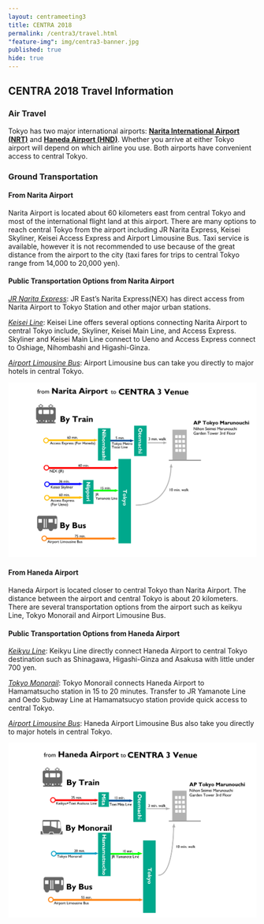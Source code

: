 ```yaml
---
layout: centrameeting3
title: CENTRA 2018
permalink: /centra3/travel.html
"feature-img": img/centra3-banner.jpg
published: true
hide: true
---
```


## CENTRA 2018 Travel Information

### Air Travel

Tokyo has two major international airports: [**Narita International Airport (NRT)**](https://www.narita-airport.jp/en/) and [**Haneda Airport (HND)**](http://www.haneda-airport.com/). Whether you arrive at either Tokyo airport will depend on which airline you use. Both airports have convenient access to central Tokyo.

### Ground Transportation

#### From Narita Airport

Narita Airport is located about 60 kilometers east from central Tokyo and most of the international flight land at this airport. There are many options to reach central Tokyo from the airport including JR Narita Express, Keisei Skyliner, Keisei Access Express and Airport Limousine Bus. Taxi service is available, however it is not recommended to use because of the great distance from the airport to the city (taxi fares for trips to central Tokyo range from 14,000 to 20,000 yen). 

#### Public Transportation Options from Narita Airport 

[*JR Narita Express*](http://www.jreast.co.jp/e/nex/index.html?src=t_info): JR East’s Narita Express(NEX) has direct access from Narita Airport to Tokyo Station and other major urban stations. 

[*Keisei Line*](http://www.keisei.co.jp/keisei/tetudou/skyliner/us/index.php): Keisei Line offers several options connecting Narita Airport to central Tokyo include, Skyliner, Keisei Main Line, and Access Express. Skyliner and Keisei Main Line connect to Ueno and Access Express connect to Oshiage, Nihombashi and Higashi-Ginza. 

[*Airport Limousine Bus*](https://www.limousinebus.co.jp/en/): Airport Limousine bus can take you directly to major hotels in central Tokyo.

<img src="/img/Narita Airport to venue.png" alt="Narita Airport to venue" style="margin-right: auto;margin-left: auto;" class="img-responsive">

#### From Haneda Airport

Haneda Airport is located closer to central Tokyo than Narita Airport. The distance between the airport and central Tokyo is about 20 kilometers. There are several transportation options from the airport such as keikyu Line, Tokyo Monorail and Airport Limousine Bus.

#### Public Transportation Options from Haneda Airport

[*Keikyu Line*](http://www.haneda-tokyo-access.com/en/): Keikyu Line directly connect Haneda Airport to central Tokyo destination such as Shinagawa, Higashi-Ginza and Asakusa with little under 700 yen. 

[*Tokyo Monorail*](http://www.tokyo-monorail.co.jp/english/): Tokyo Monorail connects Haneda Airport to Hamamatsucho station in 15 to 20 minutes. Transfer to JR Yamanote Line and Oedo Subway Line at Hamamatsucyo station provide quick access to central Tokyo.

[*Airport Limousine Bus*](https://www.limousinebus.co.jp/en/): Haneda Airport Limousine Bus also take you directly to major hotels in central Tokyo.

<img src="/img/Haneda Airport to venue.png" alt="Haneda Airport to venue" style="margin-right: auto;margin-left: auto;" class="img-responsive">


